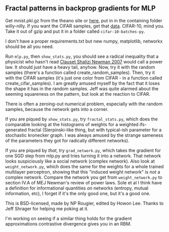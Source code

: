 Fractal patterns in backprop gradients for MLP
---

Get mnist.pkl.gz from the theano site or [here](https://github.com/mnielsen/neural-networks-and-deep-learning/blob/master/data/mnist.pkl.gz), put in in the containing folder willy-nilly. If you want the CIFAR samples, get that [data](https://www.cs.toronto.edu/~kriz/cifar.html). CIFAR-10, mind you. Take it out of gzip and put it in a folder called `cifar-10-batches-py`.

I don't have a proper requirements.txt but new numpy, matplotlib, networkx should be all you need.

Run `mlp.py`, then `show_stats.py`, you should see a radical inequality that a physicist who hasn't read [Clauset Shalizi Newman 2007](http://arxiv.org/abs/0706.1062) would call a power law. It should just have a heavy tail, anyhow. Now, try it with the random samples (there's a function called create_random_samples). Then, try it with the CIFAR samples (it's just one color from CIFAR - in a function called create_cifar_samples). I am greatly amused myself by the fact that it loses the shape it has in the random samples. Jeff was quite alarmed about the seeming squareness on the pattern, but look at the reaction to CIFAR.

There is often a zeroing-out numerical problem, especially with the random samples, because the network gets into a corner.

If you are piqued by `show_stats.py`, try `fractal_stats.py`, which does the comparable looking at the histograms of weights for a weighted ifs-generated fractal (Sierpinski-like thing, but with typical-ish parameter for a stochastic kronecker graph. I was always amused by the strange sameness of the parameters they got for radically different networks).

If you are piqued by _that_, try `grad_network.py`, which takes the gradient for one SGD step from mlp.py and tries turning it into a network. That network looks suspiciously like a social network (complex network). Also look at `weight_network.py`, which does the same for the weights for a whole trained multilayer perceptron, showing that this "induced weight network" is _not_ a complex network. Compare the network you get from `weight_network.py` to section IV.A of MEJ Newman's review of power laws. Sole et al I think have a definition for informational quantities _on_ networks (entropy, mutual information, etc), I forget if it's the only good one, but it's a good one.

This is BSD-licensed, made by NP Rougier, edited by Howon Lee. Thanks to Jeff Shrager for helping me poking at it.

I'm working on seeing if a similar thing holds for the gradient approximations contrastive divergence gives you in an RBM.
